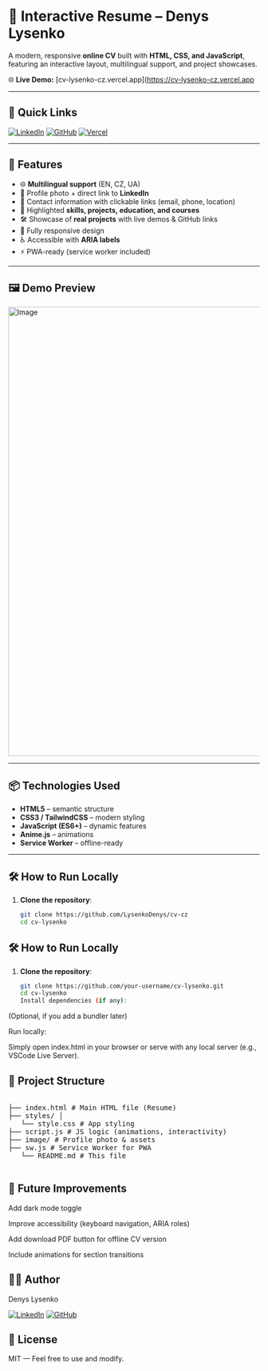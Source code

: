 # 📄 Interactive Resume – Denys Lysenko

A modern, responsive **online CV** built with **HTML, CSS, and JavaScript**, featuring an interactive layout, multilingual support, and project showcases.

🌐 **Live Demo:** [cv-lysenko-cz.vercel.app](https://cv-lysenko-cz.vercel.app

---

## 🔗 Quick Links

[![LinkedIn](https://img.shields.io/badge/LinkedIn-0A66C2?style=for-the-badge&logo=linkedin&logoColor=white)](https://linkedin.com/in/lysenko-denys)
[![GitHub](https://img.shields.io/badge/GitHub-181717?style=for-the-badge&logo=github&logoColor=white)](https://github.com/LysenkoDenys)
[![Vercel](https://img.shields.io/badge/Live%20Demo-000000?style=for-the-badge&logo=vercel&logoColor=white)](https://cv-lysenko-cz.vercel.app)

---

## 🚀 Features

- 🌐 **Multilingual support** (EN, CZ, UA)
- 👤 Profile photo + direct link to **LinkedIn**
- 📍 Contact information with clickable links (email, phone, location)
- 💼 Highlighted **skills, projects, education, and courses**
- 🛠️ Showcase of **real projects** with live demos & GitHub links
- 📱 Fully responsive design
- ♿ Accessible with **ARIA labels**
- ⚡ PWA-ready (service worker included)

---

## 🖼️ Demo Preview

<img width="645" height="898" alt="Image" src="https://github.com/user-attachments/assets/e8665ddd-c0c3-45f3-b4f2-148df26a84dd" />

---

## 📦 Technologies Used

- **HTML5** – semantic structure
- **CSS3 / TailwindCSS** – modern styling
- **JavaScript (ES6+)** – dynamic features
- **Anime.js** – animations
- **Service Worker** – offline-ready

---

## 🛠️ How to Run Locally

1. **Clone the repository**:

   ```bash
   git clone https://github.com/LysenkoDenys/cv-cz
   cd cv-lysenko
   ```

## 🛠️ How to Run Locally

1. **Clone the repository**:

   ```bash
   git clone https://github.com/your-username/cv-lysenko.git
   cd cv-lysenko
   Install dependencies (if any):
   ```

(Optional, if you add a bundler later)

Run locally:

Simply open index.html in your browser
or serve with any local server (e.g., VSCode Live Server).

## 📁 Project Structure

<pre> 
├── index.html # Main HTML file (Resume) 
├── styles/ │ 
   └── style.css # App styling 
├── script.js # JS logic (animations, interactivity) 
├── image/ # Profile photo & assets 
├── sw.js # Service Worker for PWA 
   └── README.md # This file 
   </pre>

## 🔮 Future Improvements

Add dark mode toggle

Improve accessibility (keyboard navigation, ARIA roles)

Add download PDF button for offline CV version

Include animations for section transitions

## 🧑‍💻 Author

Denys Lysenko

[![LinkedIn](https://img.shields.io/badge/LinkedIn-0A66C2?style=for-the-badge&logo=linkedin&logoColor=white)](https://linkedin.com/in/lysenko-denys)
[![GitHub](https://img.shields.io/badge/GitHub-181717?style=for-the-badge&logo=github&logoColor=white)](https://github.com/LysenkoDenys)

## 📄 License

MIT — Feel free to use and modify.
